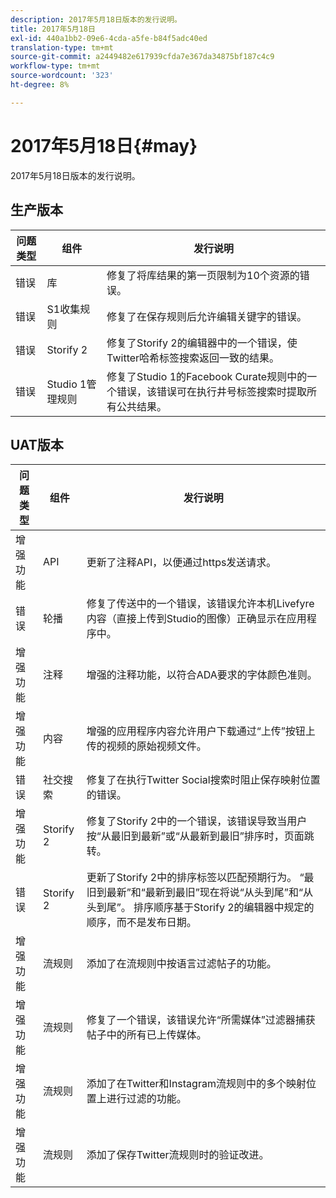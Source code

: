 ```yaml
---
description: 2017年5月18日版本的发行说明。
title: 2017年5月18日
exl-id: 440a1bb2-09e6-4cda-a5fe-b84f5adc40ed
translation-type: tm+mt
source-git-commit: a2449482e617939cfda7e367da34875bf187c4c9
workflow-type: tm+mt
source-wordcount: '323'
ht-degree: 8%

---
```


# 2017年5月18日{#may}

2017年5月18日版本的发行说明。

## 生产版本

| **问题类型** | **组件** | **发行说明** |
|---|---|---|
| 错误 | 库 | 修复了将库结果的第一页限制为10个资源的错误。 |
| 错误 | S1收集规则 | 修复了在保存规则后允许编辑关键字的错误。 |
| 错误 | Storify 2 | 修复了Storify 2的编辑器中的一个错误，使Twitter哈希标签搜索返回一致的结果。 |
| 错误 | Studio 1管理规则 | 修复了Studio 1的Facebook Curate规则中的一个错误，该错误可在执行井号标签搜索时提取所有公共结果。 |

## UAT版本

| **问题类型** | **组件** | **发行说明** |
|---|---|---|
| 增强功能 | API | 更新了注释API，以便通过https发送请求。 |
| 错误 | 轮播 | 修复了传送中的一个错误，该错误允许本机Livefyre内容（直接上传到Studio的图像）正确显示在应用程序中。 |
| 增强功能 | 注释 | 增强的注释功能，以符合ADA要求的字体颜色准则。 |
| 增强功能 | 内容 | 增强的应用程序内容允许用户下载通过“上传”按钮上传的视频的原始视频文件。 |
| 错误 | 社交搜索 | 修复了在执行Twitter Social搜索时阻止保存映射位置的错误。 |
| 增强功能 | Storify 2 | 修复了Storify 2中的一个错误，该错误导致当用户按“从最旧到最新”或“从最新到最旧”排序时，页面跳转。 |
| 错误 | Storify 2 | 更新了Storify 2中的排序标签以匹配预期行为。 “最旧到最新”和“最新到最旧”现在将说“从头到尾”和“从头到尾”。 排序顺序基于Storify 2的编辑器中规定的顺序，而不是发布日期。 |
| 增强功能 | 流规则 | 添加了在流规则中按语言过滤帖子的功能。 |
| 增强功能 | 流规则 | 修复了一个错误，该错误允许“所需媒体”过滤器捕获帖子中的所有已上传媒体。 |
| 增强功能 | 流规则 | 添加了在Twitter和Instagram流规则中的多个映射位置上进行过滤的功能。 |
| 增强功能 | 流规则 | 添加了保存Twitter流规则时的验证改进。 |
